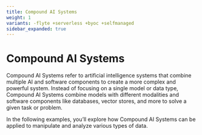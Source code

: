 ```yaml
---
title: Compound AI Systems
weight: 1
variants: -flyte +serverless +byoc +selfmanaged
sidebar_expanded: true
---
```


# Compound AI Systems

Compound AI Systems refer to artificial intelligence systems that combine multiple
AI and software components to create a more complex and powerful system. Instead of
focusing on a single model or data type, Compound AI Systems combine models with
different modalities and software components like databases, vector stores, and
more to solve a given task or problem.

In the following examples, you’ll explore how Compound AI Systems can be applied
to manipulate and analyze various types of data.
